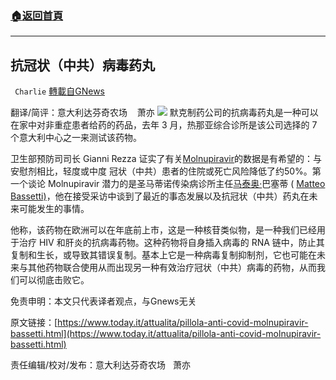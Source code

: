 ###  [:house:返回首頁](https://github.com/ourhimalayas/txt)
---


## 抗冠状（中共）病毒药丸
` Charlie` [轉載自GNews](https://gnews.org/zh-hans/1574557/)

翻译/简评：意大利达芬奇农场    萧亦
![](https://assets.gnews.org/wp-content/uploads/2021/10/10051-1.jpg)
默克制药公司的抗病毒药丸是一种可以在家中对非重症患者给药的药品，去年 3 月，热那亚综合诊所是该公司选择的 7 个意大利中心之一来测试该药物。

卫生部预防司司长 Gianni Rezza 证实了有关[Molnupiravir](https://www.today.it/salute/molnupiravir-covid.html)的数据是有希望的：与安慰剂相比，轻度或中度 冠状（中共）患者的住院或死亡风险降低了约50%。第一个谈论 Molnupiravir 潜力的是圣马蒂诺传染病诊所主任[马泰奥·](https://www.today.it/attualita/terza-dose-intervista-bassetti.html)巴塞蒂 ( [Matteo Bassetti)](https://www.today.it/attualita/terza-dose-intervista-bassetti.html)，他在接受采访中谈到了最近的事态发展以及抗冠状（中共）药丸在未来可能发生的事情。

他称，该药物在欧洲可以在年底前上市，这是一种核苷类似物，是一种我们已经用于治疗 HIV 和肝炎的抗病毒药物。这种药物将自身插入病毒的 RNA 链中，防止其复制和生长，或导致其错误复制。基本上它是一种病毒复制抑制剂，它也可能在未来与其他药物联合使用从而出现另一种有效治疗冠状（中共）病毒的药物，从而我们可以彻底击败它。

免责申明：本文只代表译者观点，与Gnews无关

原文链接：[https://www.today.it/attualita/pillola-anti-covid-molnupiravir-bassetti.html](https://www.today.it/attualita/pillola-anti-covid-molnupiravir-bassetti.html)

责任编辑/校对/发布：意大利达芬奇农场   萧亦
